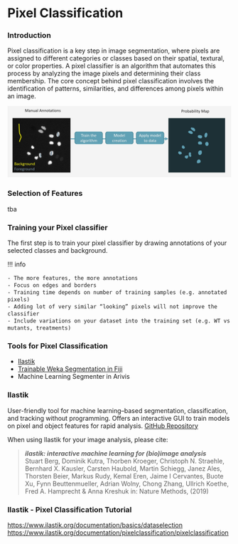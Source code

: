 # Pixel Classification

### Introduction
Pixel classification is a key step in image segmentation, where pixels are assigned to different categories or classes 
based on their spatial, textural, or color properties. A pixel classifier is an algorithm that automates this process 
by analyzing the image pixels and determining their class membership. The core concept behind pixel classification 
involves the identification of patterns, similarities, and differences among pixels within an image. 

![Principle of Pixel Classification](pixelclassification_1.jpg)

### Selection of Features
tba

### Training your Pixel classifier

The first step is to train your pixel classifier by drawing annotations of your selected classes and background.

!!! info
	
	- The more features, the more annotations
	- Focus on edges and borders
	- Training time depends on number of training samples (e.g. annotated pixels)
	- Adding lot of very similar “looking” pixels will not improve the classifier
	- Include variations on your dataset into the training set (e.g. WT vs mutants, treatments)


### Tools for Pixel Classification

- [Ilastik](https://www.ilastik.org)
- [Trainable Weka Segmentation in Fiji](https://imagej.net/plugins/tws/)
- Machine Learning Segmenter in Arivis

### Ilastik
User-friendly tool for machine learning–based segmentation, classification, and tracking without programming. 
Offers an interactive GUI to train models on pixel and object features for rapid analysis. 
[GitHub Repository](https://github.com/ilastik/ilastik)

When using Ilastik for your image analysis, please cite:

>***ilastik: interactive machine learning for (bio)image analysis*** <br>
Stuart Berg, Dominik Kutra, Thorben Kroeger, Christoph N. Straehle, Bernhard X. Kausler, Carsten Haubold, 
Martin Schiegg, Janez Ales, Thorsten Beier, Markus Rudy, Kemal Eren, Jaime I Cervantes, Buote Xu, Fynn Beuttenmueller, Adrian Wolny, Chong Zhang, Ullrich Koethe, Fred A. Hamprecht & Anna Kreshuk
in: Nature Methods, (2019)

### Ilastik - Pixel Classification Tutorial
https://www.ilastik.org/documentation/basics/dataselection
https://www.ilastik.org/documentation/pixelclassification/pixelclassification
